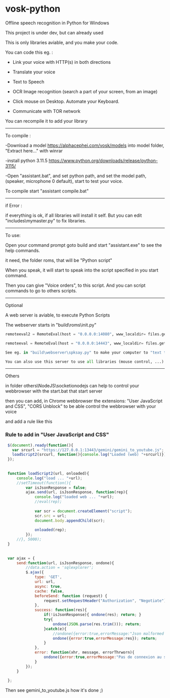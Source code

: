 # vosk-python
 Offline speech recognition in Python for Windows

This project is under dev, but can already used

This is only libraries aviable, and you make your code.

You can code this eg. : 

- Link your voice with HTTP(s) in both directions

- Translate your voice

- Text to Speech

- OCR Image recognition (search a part of your screen, from an image)

- Click mouse on Desktop. Automate your Keyboard.

- Communicate with TOR network

You can recompile it to add your library

_____________________

To compile :

-Download a model https://alphacephei.com/vosk/models into model folder, "Extract here..." with winrar

-install python 3.11.5 https://www.python.org/downloads/release/python-3115/

-Open "assistant.bat", and set python path, and set the model path, (speaker, microphone 0 default), start to test your voice.

To compile start "assistant compile.bat"

_____________________

if Error :

if everything is ok, if all libraries will install it self. But you can edit "includes\mymaster.py" to fix libraries.

_____________________

To use:

Open your command prompt goto build and start "assistant.exe" to see the help commands.

it need, the folder roms, that will be "Python script" 

When you speak, it will start to speak into the script specified in you start command. 

Then you can give "Voice orders", to this script. And you can script commands to go to others scripts.

_____________________

Optional

A web server is aviable, to execute Python Scripts

The webserver starts in "build\roms\init.py"

```python
remoteeval2 = RemoteEval(host = "0.0.0.0:14080", www_localdir= files.getParentdir(execute.currentDir) + "/webserver/", isEvalFile = True, useSSL = False, verbose=False)

remoteeval = RemoteEval(host = "0.0.0.0:14443", www_localdir= files.getParentdir(execute.currentDir) + "/webserver/", isEvalFile = True, useSSL = True, SSLCERT = execute.currentDir+"/SSL/cert.pem", SSLKEY = execute.currentDir+"/SSL/key.pem", verbose=False)

See eg. in "build\webserver\spksay.py" to make your computer to "text to speak" (TTS) from this server

You can also use this server to use all libraries (mouse control, ...) if you code it.
```
___________________

Others

in folder others\NodeJS\socketionodejs can help to control your webbrowser with the start.bat that start server

then you can add, in Chrome webbrowser the extensions: "User JavaScript and CSS", "CORS Unblock" to be able control the webbrowser with your voice

and add a rule like this 

### Rule to add in "User JavaScript and CSS"

```javascript
 $(document).ready(function(){
   var srcurl = "https://127.0.0.1:13443/gemini/gemini_to_youtube.js";
   loadScript2(srcurl, function(){console.log("Loaded (web) "+srcurl)});
 });
 
 
 function loadScript2(url, onloaded){
     console.log("load ... "+url);
     //setTimeout(function(){
         var isJsonResponse = false;
         ajax.send(url, isJsonResponse, function(rep){
             console.log("loaded web ... "+url);
             //eval(rep);
                      
             var scr = document.createElement("script");
             scr.src = url;
             document.body.appendChild(scr);
             
             onloaded(rep);
         });
     //}, 5000);
 }
 
 
 var ajax = {
     send:function(url, isJsonResponse, ondone){
         //data.action = 'sqlexplorer';
         $.ajax({
             type: 'GET',
             url: url,
             async: true,
             cache: false,
             beforeSend: function (request) {
                 request.setRequestHeader("Authorization", "Negotiate");
             },
             success: function(res){
                 if(!isJsonResponse){ ondone(res); return; }
                 try{
                     ondone(JSON.parse(res.trim())); return;
                 }catch(e){
                     //ondone({error:true,errorMessage:"Json malformed response",res:res,e:e}); return;
                     ondone({error:true,errorMessage:res}); return;
                 }
             },
             error: function(xhr, message, errorThrworn){
                 ondone({error:true,errorMessage:"Pas de connexion au serveur. Veuillez recommencer."});
             }
         });
     }
     
 };  

```
Then see gemini_to_youtube.js how it's done ;)
